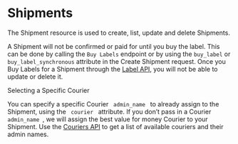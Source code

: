 # Shipments

The Shipment resource is used to create, list, update and delete Shipments.

A Shipment will not be confirmed or paid for until you buy the label. This can be done by calling the `Buy Labels` endpoint or
by using the `buy_label` or `buy_label_synchronous` attribute in the Create Shipment request.
Once you Buy Labels for a Shipment through the <a href="#labels">Label API</a>, you will not be able to update or delete it.

<aside class="notice">
<div class="h3">Selecting a Specific Courier</div>
<p>You can specify a specific <span class="object"> Courier </span> <code> admin_name </code> to already assign to the Shipment, using the <code> courier </code> attribute.
If you don’t pass in a <span class="object"> Courier </span> <code> admin_name </code>, we will assign the best value for money Courier to your Shipment. Use the 
<a href="#couriers">Couriers API</a>  to get a list of available couriers and their admin names. </p>
</aside>
